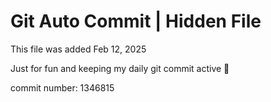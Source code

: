 # Git Auto Commit | Hidden File

This file was added Feb 12, 2025

Just for fun and keeping my daily git commit active 🤪

commit number: 1346815
